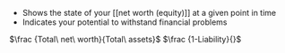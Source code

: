 - Shows the state of your [[net worth (equity)]] at a given point in time
- Indicates your potential to withstand financial problems

$\frac {Total\ net\ worth}{Total\ assets}$ 
$\frac {1-Liability}{}$